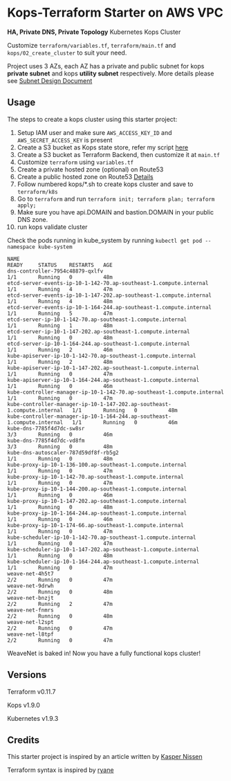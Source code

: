 # Kops-Terraform Starter on AWS VPC
**HA, Private DNS, Private Topology** Kubernetes Kops Cluster

Customize `terraform/variables.tf`, `terraform/main.tf` and `kops/02_create_cluster` to suit your need.

Project uses 3 AZs, each AZ has a private and public subnet for kops **private subnet** and kops **utility subnet** respectively. More details please see [Subnet Design Document](https://github.com/sagittaros/kops-terraform-starter/blob/master/staging/terraform/design_document.md)

## Usage

The steps to create a kops cluster using this starter project:

1. Setup IAM user and make sure `AWS_ACCESS_KEY_ID` and `AWS_SECRET_ACCESS_KEY` is present
2. Create a S3 bucket as Kops state store, refer my script [here](https://github.com/sagittaros/kops-terraform-starter/blob/master/staging/kops/01_create_bucket.sh)
3. Create a S3 bucket as Terraform Backend, then customize it at `main.tf`
4. Customize `terraform` using `variables.tf`
5. Create a private hosted zone (optional) on Route53
6. Create a public hosted zone on Route53 [Details](https://github.com/kubernetes/kops/blob/master/docs/aws.md)
7. Follow numbered kops/*.sh to create kops cluster and save to `terraform/k8s`
8. Go to `terraform` and run `terraform init; terraform plan; terraform apply;`
9. Make sure you have api.DOMAIN and bastion.DOMAIN in your public DNS zone.
10. run kops validate cluster

Check the pods running in kube_system by running `kubectl get pod --namespace kube-system`
```
NAME                                                                      READY     STATUS    RESTARTS   AGE
dns-controller-7954c48879-qxlfv                                           1/1       Running   0          48m
etcd-server-events-ip-10-1-142-70.ap-southeast-1.compute.internal         1/1       Running   4          47m
etcd-server-events-ip-10-1-147-202.ap-southeast-1.compute.internal        1/1       Running   4          48m
etcd-server-events-ip-10-1-164-244.ap-southeast-1.compute.internal        1/1       Running   5          47m
etcd-server-ip-10-1-142-70.ap-southeast-1.compute.internal                1/1       Running   1          48m
etcd-server-ip-10-1-147-202.ap-southeast-1.compute.internal               1/1       Running   0          48m
etcd-server-ip-10-1-164-244.ap-southeast-1.compute.internal               1/1       Running   2          46m
kube-apiserver-ip-10-1-142-70.ap-southeast-1.compute.internal             1/1       Running   2          48m
kube-apiserver-ip-10-1-147-202.ap-southeast-1.compute.internal            1/1       Running   0          47m
kube-apiserver-ip-10-1-164-244.ap-southeast-1.compute.internal            1/1       Running   0          46m
kube-controller-manager-ip-10-1-142-70.ap-southeast-1.compute.internal    1/1       Running   0          47m
kube-controller-manager-ip-10-1-147-202.ap-southeast-1.compute.internal   1/1       Running   0          48m
kube-controller-manager-ip-10-1-164-244.ap-southeast-1.compute.internal   1/1       Running   0          46m
kube-dns-7785f4d7dc-sw8sr                                                 3/3       Running   0          46m
kube-dns-7785f4d7dc-vd8fm                                                 3/3       Running   0          48m
kube-dns-autoscaler-787d59df8f-rb5g2                                      1/1       Running   0          48m
kube-proxy-ip-10-1-136-100.ap-southeast-1.compute.internal                1/1       Running   0          47m
kube-proxy-ip-10-1-142-70.ap-southeast-1.compute.internal                 1/1       Running   0          47m
kube-proxy-ip-10-1-144-200.ap-southeast-1.compute.internal                1/1       Running   0          46m
kube-proxy-ip-10-1-147-202.ap-southeast-1.compute.internal                1/1       Running   0          48m
kube-proxy-ip-10-1-164-244.ap-southeast-1.compute.internal                1/1       Running   0          46m
kube-proxy-ip-10-1-174-66.ap-southeast-1.compute.internal                 1/1       Running   0          47m
kube-scheduler-ip-10-1-142-70.ap-southeast-1.compute.internal             1/1       Running   0          47m
kube-scheduler-ip-10-1-147-202.ap-southeast-1.compute.internal            1/1       Running   0          48m
kube-scheduler-ip-10-1-164-244.ap-southeast-1.compute.internal            1/1       Running   0          47m
weave-net-4h5t7                                                           2/2       Running   0          47m
weave-net-9drwh                                                           2/2       Running   0          48m
weave-net-bnzjt                                                           2/2       Running   2          47m
weave-net-fnmrs                                                           2/2       Running   0          48m
weave-net-l2spt                                                           2/2       Running   0          47m
weave-net-l8tpf                                                           2/2       Running   0          47m
```
WeaveNet is baked in! Now you have a fully functional kops cluster! 

## Versions

Terraform v0.11.7

Kops v1.9.0

Kubernetes v1.9.3


## Credits

This starter project is inspired by an article written by [Kasper Nissen](https://kubecloud.io/setting-up-a-highly-available-kubernetes-cluster-with-private-networking-on-aws-using-kops-65f7a94782ef) 

Terraform syntax is inspired by [ryane](https://github.com/ryane/kubernetes-aws-vpc-kops-terraform)
